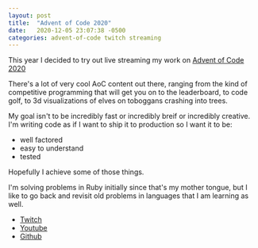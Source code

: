```yaml
---
layout: post
title:  "Advent of Code 2020"
date:   2020-12-05 23:07:38 -0500
categories: advent-of-code twitch streaming
---
```


This year I decided to try out live streaming my work on [Advent of Code 2020](https://www.adventofcode.com/2020)

There's a lot of very cool AoC content out there, ranging from the kind of competitive programming that will get you
on to the leaderboard, to code golf, to 3d visualizations of elves on toboggans crashing into trees.

My goal isn't to be incredibly fast or incredibly breif or incredibly creative. I'm writing code as if I want to ship it to production
so I want it to be:
+ well factored
+ easy to understand
+ tested

Hopefully I achieve some of those things.

I'm solving problems in Ruby initially since that's my mother tongue,
but I like to go back and revisit old problems in languages that I am learning as well.

+ [Twitch](https://www.twitch.tv/porkchopsandwich)
+ [Youtube](https://www.youtube.com/c/PatMcGee/)
+ [Github](https://github.com/pathouse/AdventOfCode2020)
